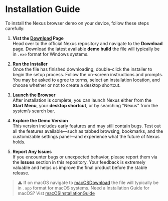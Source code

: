 # Installation Guide

To install the Nexus browser demo on your device, follow these steps carefully:

1. **Vist the [Download](./download.md) Page**  
   Head over to the official Nexus repository and navigate to the **Download** page. Download the latest available **demo build** the file will typically be in `.exe` format for Windows systems.

2. **Run the Installer**  
   Once the file has finished downloading, double-click the installer to begin the setup process. Follow the on-screen instructions and prompts. You may be asked to agree to terms, select an installation location, and choose whether or not to create a desktop shortcut.

3. **Launch the Browser**  
   After installation is complete, you can launch Nexus either from the **Start Menu**, your **desktop shortcut**, or by searching "Nexus" from the system’s search bar.

4. **Explore the Demo Version**  
   This version includes early features and may still contain bugs. Test out all the features available—such as tabbed browsing, bookmarks, and the customizable settings panel—and experience what the future of Nexus holds.

5. **Report Any Issues**  
   If you encounter bugs or unexpected behavior, please report them via the **Issues** section in this repository. Your feedback is extremely valuable and helps us improve the final product before the stable release.

> ⚠️ If on macOS navigate to [macOSDownload](./macOSDownload.md) the file will typically be in `.app` format for macOS systems.
> Need a Installation Guide for macOS? Vist [macOSInstallationGuide](./macOSInstallationGuide.md)
